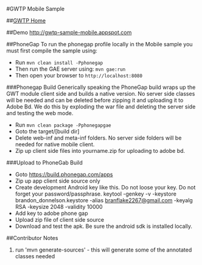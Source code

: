 #GWTP Mobile Sample

##[GWTP Home](https://github.com/ArcBees/GWTP)

##Demo
http://gwtp-sample-mobile.appspot.com

##PhoneGap
To run the phonegap profile locally in the Mobile sample you must first compile the sample using:

* Run `mvn clean install -Pphonegap`
* Then run the GAE server using: `mvn gae:run`
* Then open your browser to `http://localhost:8080`

###Phonegap Build
Generically speaking the PhoneGap build wraps up the GWT module client side and builds a native version. 
No server side classes will be needed and can be deleted before zipping it and uploading it to Adobe Bd. 
We do this by exploding the war file and deleting the server side and testing the web mode.

* Run `mvn clean package -Pphonegapgae`
* Goto the target/[build dir]
* Delete web-inf and meta-inf folders. No server side folders will be needed for native mobile client.
* Zip up client side files into yourname.zip for uploading to adobe bd.

###Upload to PhoneGab Build
* Goto https://build.phonegap.com/apps
* Zip up app client side source only
* Create development Android key like this. Do not loose your key. Do not forget your password/passphrase. 
keytool -genkey -v -keystore brandon_donnelson.keystore -alias branflake2267@gmail.com -keyalg RSA -keysize 2048 -validity 10000
* Add key to adobe phone gap
* Upload zip file of client side source
* Download and test the apk. Be sure the android sdk is installed locally.

##Contributor Notes
1. run 'mvn generate-sources' - this will generate some of the annotated classes needed

